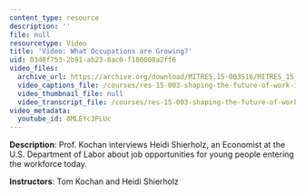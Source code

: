 ```yaml
---
content_type: resource
description: ''
file: null
resourcetype: Video
title: 'Video: What Occupations are Growing?'
uid: 03d8f753-2b91-ab23-8ac0-f180008a2ff6
video_files:
  archive_url: https://archive.org/download/MITRES.15-003S16/MITRES_15_003S16_4-1-2_360p.mp4
  video_captions_file: /courses/res-15-003-shaping-the-future-of-work-15-662x-spring-2016/7c8e9aceaf835b5287c91a089a02fc7e_8MLEYc3PLUc.vtt
  video_thumbnail_file: null
  video_transcript_file: /courses/res-15-003-shaping-the-future-of-work-15-662x-spring-2016/ef8b6eaa46b2c8f544d0fa6063b95e21_8MLEYc3PLUc.pdf
video_metadata:
  youtube_id: 8MLEYc3PLUc
---
```


**Description**: Prof. Kochan interviews Heidi Shierholz, an Economist at the U.S. Department of Labor about job opportunities for young people entering the workforce today.

**Instructors**: Tom Kochan and Heidi Shierholz